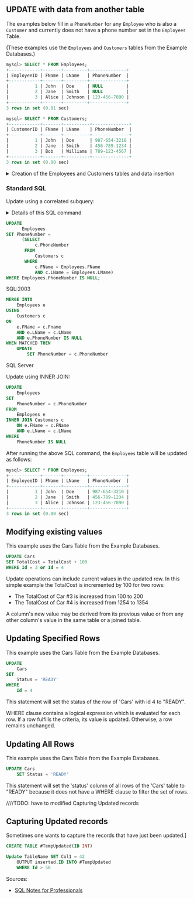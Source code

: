 ## UPDATE with data from another table
The examples below fill in a `PhoneNumber` for any `Employee` who is also a `Customer` and currently does not have a 
phone number set in the `Employees` Table.

(These examples use the `Employees` and `Customers` tables from the Example Databases.)
```sql
mysql> SELECT * FROM Employees;
+------------+-------+---------+--------------+
| EmployeeID | FName | LName   | PhoneNumber  |
+------------+-------+---------+--------------+
|          1 | John  | Doe     | NULL         |
|          2 | Jane  | Smith   | NULL         |
|          3 | Alice | Johnson | 123-456-7890 |
+------------+-------+---------+--------------+
3 rows in set (0.01 sec)

mysql> SELECT * FROM Customers;
+------------+-------+----------+--------------+
| CustomerID | FName | LName    | PhoneNumber  |
+------------+-------+----------+--------------+
|          1 | John  | Doe      | 987-654-3210 |
|          2 | Jane  | Smith    | 456-789-1234 |
|          3 | Bob   | Williams | 789-123-4567 |
+------------+-------+----------+--------------+
3 rows in set (0.00 sec)
```

<details>
<summary>Creation of the Employees and Customers tables and data insertion</summary>

```sql
use learning_sql;

-- Create Employees table
CREATE TABLE Employees (
    EmployeeID INT PRIMARY KEY,
    FName VARCHAR(50),
    LName VARCHAR(50),
    PhoneNumber VARCHAR(15) NULL
);

-- Create Customers table
CREATE TABLE Customers (
    CustomerID INT PRIMARY KEY,
    FName VARCHAR(50),
    LName VARCHAR(50),
    PhoneNumber VARCHAR(15)
);

-- Insert sample data into Employees table
INSERT INTO Employees (EmployeeID, FName, LName, PhoneNumber) VALUES
(1, 'John', 'Doe', NULL),
(2, 'Jane', 'Smith', NULL),
(3, 'Alice', 'Johnson', '123-456-7890');

-- Insert sample data into Customers table
INSERT INTO Customers (CustomerID, FName, LName, PhoneNumber) VALUES
(1, 'John', 'Doe', '987-654-3210'),
(2, 'Jane', 'Smith', '456-789-1234'),
(3, 'Bob', 'Williams', '789-123-4567');
```
</details>



### Standard SQL
Update using a correlated subquery:
<details>
<summary>Details of this SQL command</summary>

This document provides a detailed explanation of how the SQL `UPDATE` statement works using a correlated subquery to
update the `PhoneNumber` column in the `Employees` table from the `Customers` table based on matching first and last
names.

## SQL Update Statement

### Original SQL Command:

```sql
UPDATE 
    Employees 
SET PhoneNumber = 
    (SELECT 
         c.PhoneNumber
     FROM
         Customers c
     WHERE 
         c.FName = Employees.FName
         AND c.LName = Employees.LName)           
WHERE Employees.PhoneNumber IS NULL;
```

## How the SQL Command Works:

1. **Objective**: The SQL `UPDATE` command is used to fill in missing phone numbers (`NULL` values) in the `Employees` table by pulling phone numbers from the `Customers` table where the `first name` and `last name` match.

   2. **Correlated Subquery**:
       - The subquery:
         ```sql
         SELECT 
            c.PhoneNumber
         FROM
            Customers c
         WHERE
            c.FName = Employees.FName
                AND c.LName = Employees.LName
         ```
         is correlated because it refers to columns from the outer `Employees` table.
         It's equvalent sql using `JOIN` as previous one will not work in MySQL as standalone query but will work as subquery.
         ```sql
         SELECT 
            c.PhoneNumber
         FROM
            Customers c, Employees e
         WHERE
            c.FName = e.FName
                AND c.LName = e.LName;
         +--------------+
         | PhoneNumber  |
         +--------------+
         | 987-654-3210 |
         | 456-789-1234 |
         +--------------+
         2 rows in set (0.00 sec)
         ```
       - This subquery returns the `PhoneNumber` from `Customers` that matches each employee's first and last name.

3. **Where Clause**:
    - The `WHERE Employees.PhoneNumber IS NULL` condition ensures that only employees who currently have no phone number will be updated.

## Key Conditions for Successful Updates:

1. **One-to-One Match**: The update works correctly only if there is exactly one matching customer for each employee. If multiple customers match, SQL will throw an error (`Subquery returns more than one row`).

2. **No Match Found**: If no customer matches the employee’s name, the `PhoneNumber` will remain `NULL`.

3. **Case Sensitivity**: Matching may be case-sensitive depending on database settings. Functions like `UPPER()` or `LOWER()` can be used to standardize comparisons.

## Scenarios:

1. **Exact Match**:
    - Employees with names matching exactly to a customer will get the corresponding phone number.

2. **Multiple Matches**:
    - If multiple customers have the same `FName` and `LName`, the subquery will fail. Consider ensuring uniqueness or modifying the query to handle duplicates.

3. **No Matches**:
    - Employees without a matching customer in `Customers` will not have their phone number updated.

## Preventing Multiple Row Errors:

To avoid errors when there are multiple matches, you can modify the subquery with `LIMIT 1`:

```sql
UPDATE 
    Employees 
SET PhoneNumber = 
    (SELECT 
         c.PhoneNumber
     FROM
         Customers c
     WHERE 
         c.FName = Employees.FName
         AND c.LName = Employees.LName
     LIMIT 1)            
WHERE Employees.PhoneNumber IS NULL;
```

### Note:
- Using `LIMIT 1` arbitrarily selects the first row if multiple matches exist, which may not be the desired behavior.
- It's recommended to ensure that the data is unique or select the most appropriate match based on additional conditions.

## Summary:
- This `UPDATE` command effectively updates `PhoneNumber` for employees with missing values based on corresponding data in the `Customers` table.
- Proper data management and unique constraints are essential to avoid subquery errors and ensure accurate updates.
</details>

```sql
UPDATE 
      Employees 
SET PhoneNumber = 
      (SELECT 
           c.PhoneNumber
       FROM
           Customers c
       WHERE 
           c.FName = Employees.FName
           AND c.LName = Employees.LName)           
WHERE Employees.PhoneNumber IS NULL;
```

SQL:2003
```sql
MERGE INTO
    Employees e
USING
    Customers c
ON
    e.FName = c.Fname
    AND e.LName = c.LName
    AND e.PhoneNumber IS NULL
WHEN MATCHED THEN
    UPDATE
        SET PhoneNumber = c.PhoneNumber
```
SQL Server

Update using INNER JOIN:
```sql
UPDATE
    Employees
SET
    PhoneNumber = c.PhoneNumber
FROM
    Employees e
INNER JOIN Customers c
    ON e.FName = c.FName
    AND e.LName = c.LName
WHERE
    PhoneNumber IS NULL
```

After running the above SQL command, the `Employees` table will be updated as follows:
```sql
mysql> SELECT * FROM Employees;
+------------+-------+---------+--------------+
| EmployeeID | FName | LName   | PhoneNumber  |
+------------+-------+---------+--------------+
|          1 | John  | Doe     | 987-654-3210 |
|          2 | Jane  | Smith   | 456-789-1234 |
|          3 | Alice | Johnson | 123-456-7890 |
+------------+-------+---------+--------------+
3 rows in set (0.00 sec)
```


## Modifying existing values
This example uses the Cars Table from the Example Databases.
```sql
UPDATE Cars
SET TotalCost = TotalCost + 100
WHERE Id = 3 or Id = 4
```
Update operations can include current values in the updated row. In this simple example the TotalCost is
incremented by 100 for two rows:
* The TotalCost of Car #3 is increased from 100 to 200
* The TotalCost of Car #4 is increased from 1254 to 1354

A column's new value may be derived from its previous value or from any other column's value in the same table or a 
joined table.

## Updating Specified Rows
This example uses the Cars Table from the Example Databases.

```sql
UPDATE
    Cars
SET
    Status = 'READY'
WHERE
    Id = 4
```
This statement will set the status of the row of 'Cars' with id 4 to "READY".

WHERE clause contains a logical expression which is evaluated for each row. If a row fulfills the criteria, its value is
updated. Otherwise, a row remains unchanged.

## Updating All Rows
This example uses the Cars Table from the Example Databases.
```sql
UPDATE Cars
    SET Status = 'READY'
```
This statement will set the 'status' column of all rows of the 'Cars' table to "READY" because it does not have a WHERE
clause to filter the set of rows.

////TODO: have to modified Capturing Updated records
## Capturing Updated records
Sometimes one wants to capture the records that have just been updated.]
```sql
CREATE TABLE #TempUpdated(ID INT)

Update TableName SET Col1 = 42
    OUTPUT inserted.ID INTO #TempUpdated
    WHERE Id > 50
```

Sources:
* [SQL Notes for Professionals](https://goalkicker.com/SQLBook)